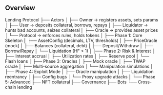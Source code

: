 ## Overview

Lending Protocol
├── Actors
│   ├── Owner → registers assets, sets params
│   ├── User → deposits collateral, borrows, repays
│   ├── Liquidator → hunts bad accounts, seizes collateral
│   ├── Oracle → provides asset prices
│   └── Protocol → enforces rules, holds tokens
│
├── Phase 1: Core Skeleton
│   ├── AssetConfig (decimals, LTV, thresholds)
│   ├── PriceOracle (mock)
│   ├── Balances (collateral, debt)
│   ├── Deposit/Withdraw
│   ├── Borrow/Repay
│   └── Liquidation (HF < 1)
│
├── Phase 2: Risk & Interest
│   ├── Interest accrual
│   ├── Utilization rates
│   ├── Reserve pool
│   └── Flash loans
│
├── Phase 3: Oracles
│   ├── Mock oracle
│   ├── TWAP oracle
│   ├── Multi-source aggregation
│   └── Manipulation simulations
│
├── Phase 4: Exploit Mode
│   ├── Oracle manipulation
│   ├── Liquidation reentrancy
│   ├── Config bugs
│   └── Proxy upgrade attacks
│
└── Phase 5: Advanced
    ├── NFT collateral
    ├── Governance
    ├── Bots
    └── Cross-chain lending
